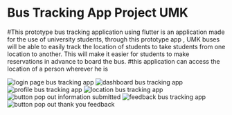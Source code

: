 # Bus Tracking App Project UMK 

#This prototype bus tracking application using flutter is an application made for the use of university students, through this prototype app , UMK buses will be able to easily track the location of students to take students from one location to another. This will make it easier for students to make reservations in advance to board the bus.
#this application can access the location of a person wherever he is



![login page bus tracking app](https://github.com/369HACK/bus-tracking-app/assets/93875055/07ffa7d6-ed0f-46ca-bc09-ca68f50cfdd4)
![dashboard bus tracking app](https://github.com/369HACK/bus-tracking-app/assets/93875055/4df25282-1167-4ae1-8e99-897e986026ab)
![profile bus tracking app](https://github.com/369HACK/bus-tracking-app/assets/93875055/7f458e0d-3ab2-4398-baa0-6b45771028b7)
![location bus tracking app](https://github.com/369HACK/bus-tracking-app/assets/93875055/8143e43a-2e00-4ff8-ae30-9bc1b597c1f0)
![button pop out information submitted](https://github.com/369HACK/bus-tracking-app/assets/93875055/cff0b944-35c8-4859-ad0b-f5a4d42fdefd)
![feedback bus tracking app](https://github.com/369HACK/bus-tracking-app/assets/93875055/2e9a93fa-7d25-4951-8fb3-69ae9f756754)
![button pop out thank you  feedback](https://github.com/369HACK/bus-tracking-app/assets/93875055/50d620b8-19e0-44dc-80a4-f8af07439771)
